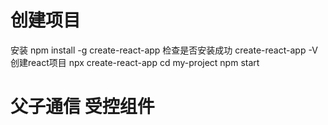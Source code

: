 # 创建项目
安装 npm install -g create-react-app 
检查是否安装成功 create-react-app -V
创建react项目 npx create-react-app <my-project>
cd my-project
npm start

# 父子通信 受控组件 
